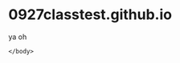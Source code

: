 # 0927classtest.github.io
<!DOCTYPE html>
<html>
    <head>
        ya 
    </head>
    <body>
        oh
        
    </body>
</html>
